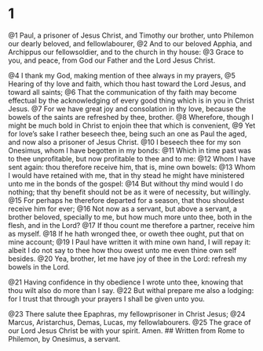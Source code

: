 # 1 
@1 Paul, a prisoner of Jesus Christ, and Timothy our brother, unto Philemon our dearly beloved, and fellowlabourer, @2 And to our beloved Apphia, and Archippus our fellowsoldier, and to the church in thy house: @3 Grace to you, and peace, from God our Father and the Lord Jesus Christ. 

@4 I thank my God, making mention of thee always in my prayers, @5 Hearing of thy love and faith, which thou hast toward the Lord Jesus, and toward all saints; @6 That the communication of thy faith may become effectual by the acknowledging of every good thing which is in you in Christ Jesus. @7 For we have great joy and consolation in thy love, because the bowels of the saints are refreshed by thee, brother. @8 Wherefore, though I might be much bold in Christ to enjoin thee that which is convenient, @9 Yet for love’s sake I rather beseech thee, being such an one as Paul the aged, and now also a prisoner of Jesus Christ. @10 I beseech thee for my son Onesimus, whom I have begotten in my bonds: @11 Which in time past was to thee unprofitable, but now profitable to thee and to me: @12 Whom I have sent again: thou therefore receive him, that is, mine own bowels: @13 Whom I would have retained with me, that in thy stead he might have ministered unto me in the bonds of the gospel: @14 But without thy mind would I do nothing; that thy benefit should not be as it were of necessity, but willingly. @15 For perhaps he therefore departed for a season, that thou shouldest receive him for ever; @16 Not now as a servant, but above a servant, a brother beloved, specially to me, but how much more unto thee, both in the flesh, and in the Lord? @17 If thou count me therefore a partner, receive him as myself. @18 If he hath wronged thee, or oweth thee ought, put that on mine account; @19 I Paul have written it with mine own hand, I will repay it: albeit I do not say to thee how thou owest unto me even thine own self besides. @20 Yea, brother, let me have joy of thee in the Lord: refresh my bowels in the Lord. 

@21 Having confidence in thy obedience I wrote unto thee, knowing that thou wilt also do more than I say. @22 But withal prepare me also a lodging: for I trust that through your prayers I shall be given unto you. 

@23 There salute thee Epaphras, my fellowprisoner in Christ Jesus; @24 Marcus, Aristarchus, Demas, Lucas, my fellowlabourers. @25 The grace of our Lord Jesus Christ be with your spirit. Amen. ## Written from Rome to Philemon, by Onesimus, a servant.
